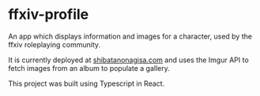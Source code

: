 # ffxiv-profile
An app which displays information and images for a character, used by the ffxiv roleplaying community.

It is currently deployed at [shibatanonagisa.com](https://shibatanonagisa.com) and uses the Imgur API to fetch images from an album to populate a gallery.

This project was built using Typescript in React.
